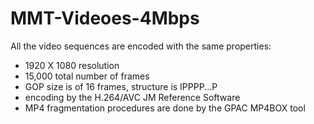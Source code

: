 # MMT-Videoes-4Mbps


All the video sequences are encoded with the same properties:
- 1920 X 1080 resolution 
- 15,000 total number of frames
- GOP size is of 16 frames, structure is IPPPP...P
- encoding by the H.264/AVC JM Reference Software
- MP4 fragmentation procedures are done by the GPAC MP4BOX tool
